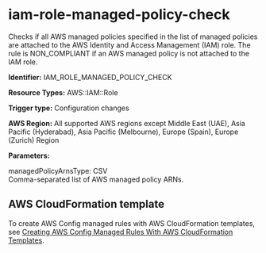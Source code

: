 # iam\-role\-managed\-policy\-check<a name="iam-role-managed-policy-check"></a>

Checks if all AWS managed policies specified in the list of managed policies are attached to the AWS Identity and Access Management \(IAM\) role\. The rule is NON\_COMPLIANT if an AWS managed policy is not attached to the IAM role\. 

**Identifier:** IAM\_ROLE\_MANAGED\_POLICY\_CHECK

**Resource Types:** AWS::IAM::Role

**Trigger type:** Configuration changes

**AWS Region:** All supported AWS regions except Middle East \(UAE\), Asia Pacific \(Hyderabad\), Asia Pacific \(Melbourne\), Europe \(Spain\), Europe \(Zurich\) Region

**Parameters:**

managedPolicyArnsType: CSV  
Comma\-separated list of AWS managed policy ARNs\.

## AWS CloudFormation template<a name="w2aac12c33c15b9d349c17"></a>

To create AWS Config managed rules with AWS CloudFormation templates, see [Creating AWS Config Managed Rules With AWS CloudFormation Templates](aws-config-managed-rules-cloudformation-templates.md)\.